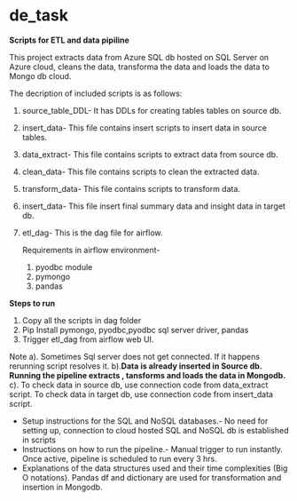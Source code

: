 # de_task
**Scripts for ETL and data pipiline**

This project extracts data from Azure SQL db hosted on SQL Server on Azure cloud, 
cleans the data,
transforma the data 
and loads the data to Mongo db cloud.

The decription of included scripts is as follows:
1. source_table_DDL- It has DDLs for creating tables tables on source db.
2. insert_data- This file contains insert scripts to insert data in source tables.
3. data_extract- This file contains scripts to extract data from source db.
4. clean_data- This file contains scripts to clean the extracted data.
5. transform_data- This file contains scripts to transform data.
6. insert_data- This file insert final summary data and insight data in target db.
7. etl_dag- This is the dag file for airflow.

   Requirements in airflow environment-
   1. pyodbc module
   2. pymongo
   3. pandas
  

**Steps to run**
1. Copy all the scripts in dag folder
2. Pip Install pymongo, pyodbc,pyodbc sql server driver, pandas
3. Trigger etl_dag from airflow web UI.

Note
a). Sometimes Sql server does not get connected. If it happens rerunning script resolves it. 
b).**Data is already inserted in Source db. Running the pipeline extracts , tansforms and loads the data in Mongodb.**
c). To check data in source db, use connection code from data_extract script.
   To check data in target db, use connection code from insert_data script.
   
 - Setup instructions for the SQL and NoSQL databases.- No need for setting up, connection to cloud hosted SQL and NoSQL db is 
    established in scripts
 - Instructions on how to run the pipeline.- Manual trigger to run instantly. Once active, pipeline is scheduled to run every 3 hrs.
 - Explanations of the data structures used and their time complexities (Big O notations).
   Pandas df and dictionary are used for transformation and insertion in Mongodb.
